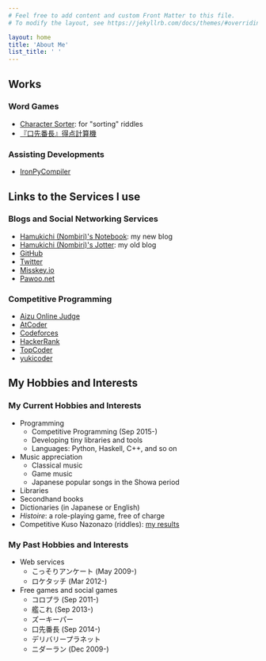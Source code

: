 ```yaml
---
# Feel free to add content and custom Front Matter to this file.
# To modify the layout, see https://jekyllrb.com/docs/themes/#overriding-theme-defaults

layout: home
title: 'About Me'
list_title: ' '
---
```


## Works

### Word Games

- [Character Sorter](./character-sorter/): for "sorting" riddles
- [『口先番長』得点計算機](http://blog.livedoor.jp/hamu_nbr/kuchisaki/index.html)

### Assisting Developments

- [IronPyCompiler](http://blog.livedoor.jp/hamu_nbr/archives/37031672.html)

## Links to the Services I use

### Blogs and Social Networking Services 

- [Hamukichi (Nombiri)'s Notebook](http://hamukichi.hatenablog.jp/): my new blog
- [Hamukichi (Nombiri)'s Jotter](http://blog.livedoor.jp/hamu_nbr/): my old blog
- [GitHub](https://github.com/hamukichi)
- [Twitter](https://twitter.com/hamukichi_nbr)
- [Misskey.io](https://misskey.io/@hamukichi)
- [Pawoo.net](https://pawoo.net/@hamukichi_nbr)

### Competitive Programming

- [Aizu Online Judge](http://judge.u-aizu.ac.jp/onlinejudge/user.jsp?id=hamukichi)
- [AtCoder](https://atcoder.jp/users/hamukichi)
- [Codeforces](http://codeforces.com/profile/Hamukichi)
- [HackerRank](https://www.hackerrank.com/hamukichi_nbr)
- [TopCoder](https://www.topcoder.com/members/hamukichi_nbr/)
- [yukicoder](http://yukicoder.me/users/1143)

## My Hobbies and Interests

### My Current Hobbies and Interests

- Programming
    - Competitive Programming (Sep 2015-)
    - Developing tiny libraries and tools
    - Languages: Python, Haskell, C++, and so on
- Music appreciation
    - Classical music
    - Game music
    - Japanese popular songs in the Showa period
- Libraries
- Secondhand books
- Dictionaries (in Japanese or English)
- <i>Histoire</i>: a role-playing game, free of charge
- Competitive Kuso Nazonazo (riddles): [my results](./kusonazonazo-rating)

### My Past Hobbies and Interests

- Web services
    - こっそりアンケート (May 2009-)
    - ロケタッチ (Mar 2012-)
- Free games and social games
    - コロプラ (Sep 2011-)
    - 艦これ (Sep 2013-)
    - ズーキーパー
    - 口先番長 (Sep 2014-)
    - デリバリープラネット
    - ニダーラン (Dec 2009-)
